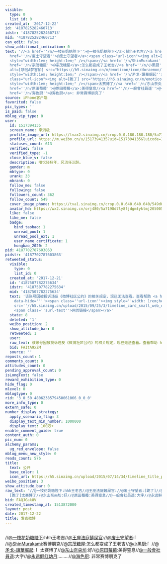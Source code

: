 ```yaml
---
visible:
  type: 0
  list_id: 0
created_at: '2017-12-22'
id: '4187825282460713'
idstr: '4187825282460713'
mid: '4187825282460713'
can_edit: false
show_additional_indication: 0
text: '//<a href=''/n/一枝花奶糖陛下''>@一枝花奶糖陛下</a>:hhh王老吉//<a href=''/n/王座法庭鏟屎官''>@王座法庭鏟屎官</a>://<a
  href=''/n/废土守望者''>@废土守望者</a>:<span class="url-icon"><img alt=[跪了] src="https://h5.sinaimg.cn/m/emoticon/icon/default/d_guile-a8a737d3a0.png"
  style="width:1em; height:1em;" /></span>//<a href=''/n/ShinMurakami''>@ShinMurakami</a>:赛博朋克//<a
  href=''/n/宗茂糖屋''>@宗茂糖屋</a>:怎么都变成了王老吉//<a href=''/n/小黑厨''>@小黑厨</a>:<span class="url-icon"><img
  alt=[哆啦A梦害怕] src="https://h5.sinaimg.cn/m/emoticon/icon/doraemon/dr_haipa-32e9b53caf.png"
  style="width:1em; height:1em;" /></span>//<a href=''/n/矛戈-讓華崛起''>@矛戈-讓華崛起</a>: <span
  class="url-icon"><img alt=[跪了] src="https://h5.sinaimg.cn/m/emoticon/icon/default/d_guile-a8a737d3a0.png"
  style="width:1em; height:1em;" /></span>太赛博了//<a href=''/n/东山奈央坊''>@东山奈央坊</a>:好//<a
  href=''/n/原田莓莓''>@原田莓莓</a>:美得窒息//<a href=''/n/一般會社員遥''>@一般會社員遥</a>:大字//<a href=''/n/永远鲜红幼月''>@永远鲜红幼月</a>:........//<a
  href=''/n/海色厨''>@海色厨</a>: 非常赛博朋克了'
source: iPhone客户端
favorited: false
pic_types: ''
is_paid: false
mblog_vip_type: 0
user:
  id: 1517394135
  screen_name: 李消极
  profile_image_url: https://tvax2.sinaimg.cn/crop.0.0.180.180.180/5a7198d7ly8fjdgmtyktmj20500500so.jpg?KID=imgbed,tva&Expires=1606399400&ssig=a8Pl5w2mbv
  profile_url: https://m.weibo.cn/u/1517394135?uid=1517394135&luicode=10000011&lfid=2304131517394135_-_WEIBO_SECOND_PROFILE_WEIBO
  statuses_count: 613
  verified: false
  verified_type: -1
  close_blue_v: false
  description: 唯忆轻狂年，风流任沉醉。
  gender: m
  mbtype: 0
  urank: 33
  mbrank: 0
  follow_me: false
  following: false
  followers_count: 362
  follow_count: 549
  cover_image_phone: https://tva1.sinaimg.cn/crop.0.0.640.640.640/549d0121tw1egm1kjly3jj20hs0hsq4f.jpg
  avatar_hd: https://wx2.sinaimg.cn/orj480/5a7198d7ly8fjdgmtyktmj20500500so.jpg
  like: false
  like_me: false
  badge:
    bind_taobao: 1
    unread_pool: 1
    unread_pool_ext: 1
    user_name_certificate: 1
    hongbao_2020: 2
pid: 4187702787603863
pidstr: '4187702787603863'
retweeted_status:
  visible:
    type: 0
    list_id: 0
  created_at: '2017-12-21'
  id: '4187507782275634'
  idstr: '4187507782275634'
  mid: '4187507782275634'
  text: '该账号因被投诉违反《微博社区公约》的相关规定，现已无法查看。查看帮助 <a href=''https://kefu.weibo.com/faqdetail?id=13216''
    data-hide=''''><span class=''url-icon''><img style=''width: 1rem;height: 1rem''
    src=''//h5.sinaimg.cn/upload/2015/09/25/3/timeline_card_small_web_default.png''></span>
    <span class=''surl-text''>网页链接</span></a>'
  state: 8
  deleted: '1'
  weibo_position: 2
  show_attitude_bar: 0
  retweeted: 1
  user:
  raw_text: 该账号因被投诉违反《微博社区公约》的相关规定，现已无法查看。查看帮助 https://kefu.weibo.com/faqdetail?id=13216
  bid: FAItA9xZM
  source: ''
reposts_count: 1
comments_count: 0
attitudes_count: 0
pending_approval_count: 0
isLongText: false
reward_exhibition_type: 0
hide_flag: 0
mlevel: 0
mblogtype: 0
rid: '3_0_50_4806238579450061066_0_0_0'
more_info_type: 0
extern_safe: 0
number_display_strategy:
  apply_scenario_flag: 3
  display_text_min_number: 1000000
  display_text: 100万+
enable_comment_guide: true
content_auth: 0
pic_num: 0
alchemy_params:
  ug_red_envelope: false
mblog_menu_new_style: 0
reads_count: 576
title:
  text: 公开
  base_color: 1
  icon_url: https://h5.sinaimg.cn/upload/2015/07/14/34/timeline_title_public_default.png
weibo_position: 3
show_attitude_bar: 0
raw_text: "//@一枝花奶糖陛下:hhh王老吉//@王座法庭鏟屎官://@废土守望者:[跪了]//@ShinMurakami:赛博朋克//@宗茂糖屋:怎么都变成了王老吉//@小黑厨:[哆啦A梦害怕]//@矛戈-讓華崛起:
  [跪了]太赛博了//@东山奈央坊:好//@原田莓莓:美得窒息//@一般會社員遥:大字//@永远鲜红幼月:........//@海色厨: 非常赛博朋克了"
bid: FAQJGak8V
created_timestamp_at: 1513872000
layout: post
date: 2017-12-22
title: 发表微博
---
```


![]()

//<a href='/n/一枝花奶糖陛下'>@一枝花奶糖陛下</a>:hhh王老吉//<a href='/n/王座法庭鏟屎官'>@王座法庭鏟屎官</a>://<a href='/n/废土守望者'>@废土守望者</a>:<span class="url-icon"><img alt=[跪了] src="https://h5.sinaimg.cn/m/emoticon/icon/default/d_guile-a8a737d3a0.png" style="width:1em; height:1em;" /></span>//<a href='/n/ShinMurakami'>@ShinMurakami</a>:赛博朋克//<a href='/n/宗茂糖屋'>@宗茂糖屋</a>:怎么都变成了王老吉//<a href='/n/小黑厨'>@小黑厨</a>:<span class="url-icon"><img alt=[哆啦A梦害怕] src="https://h5.sinaimg.cn/m/emoticon/icon/doraemon/dr_haipa-32e9b53caf.png" style="width:1em; height:1em;" /></span>//<a href='/n/矛戈-讓華崛起'>@矛戈-讓華崛起</a>: <span class="url-icon"><img alt=[跪了] src="https://h5.sinaimg.cn/m/emoticon/icon/default/d_guile-a8a737d3a0.png" style="width:1em; height:1em;" /></span>太赛博了//<a href='/n/东山奈央坊'>@东山奈央坊</a>:好//<a href='/n/原田莓莓'>@原田莓莓</a>:美得窒息//<a href='/n/一般會社員遥'>@一般會社員遥</a>:大字//<a href='/n/永远鲜红幼月'>@永远鲜红幼月</a>:........//<a href='/n/海色厨'>@海色厨</a>: 非常赛博朋克了

